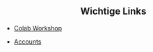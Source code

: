 ## <div align="center">Wichtige Links</div>

- [Colab Workshop](https://colab.research.google.com/drive/1nEuW-Dch1_5eZXJoafAwtFeDss3lB4D-?usp=sharing)

- [Accounts](https://docs.google.com/document/d/1EYDdLZ_-GdCuODoDOSdpKLXI8OhUywq6MF6f4Zs-xiQ/edit?usp=sharing)
